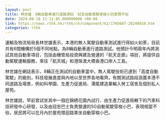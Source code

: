 ```yaml
---
layout: post
title: 林世雄：8輛自動車進行道路測試　試坐自動駕駛穿梭小巴表現不俗
date: 2024-08-10 11:11:05.000000000 +08:00
link: https://news.rthk.hk/rthk/ch/component/k2/1765607-20240810.htm
categories: rthk
---
```


運輸及物流局局長林世雄表示，本港的無人駕駛自動車測試進行得如火如荼，目前共有6間機構於5個不同地點，為8輛自動車進行道路測試。他預計今明兩年內將測試其他自動車項目，包括由機管局投資興建及營運的「航天走廊」項目，將提供自動駕駛運輸服務，來往「航天城」和港珠澳大橋香港口岸人工島。

林世雄在網誌表示，8輛正在測試的自動車當中，無人駕駛技術已達到「高度自動駕駛」的級別，科技發展進度與內地以至世界各地看齊。有關測試路段涵蓋本港不同道路及場景，例如科學園、生產力促進局、潭尾建造業輸入勞工宿舍及個別私人屋苑。

林世雄說，早前曾試坐其中一個在錦綉花園內試行、由生產力促進局轄下的汽車科技研發中心研發，以及由冠忠巴士負責營運的5G自動駕駛穿梭小巴，表現相當不俗，居民將可以在月內於屋苑環迴路乘坐自動穿梭小巴。
